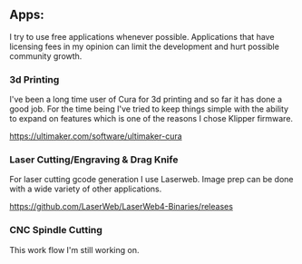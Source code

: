 ## Apps:
I try to use free applications whenever possible.  Applications that have licensing fees in my opinion can limit the development and hurt possible community growth.

### 3d Printing
I've been a long time user of Cura for 3d printing and so far it has done a good job.  For the time being I've tried to keep things simple with the ability to expand on features which is one of the reasons I chose Klipper firmware.  

https://ultimaker.com/software/ultimaker-cura

### Laser Cutting/Engraving & Drag Knife
For laser cutting gcode generation I use Laserweb.  Image prep can be done with a wide variety of other applications.

https://github.com/LaserWeb/LaserWeb4-Binaries/releases

### CNC Spindle Cutting
This work flow I'm still working on.  
